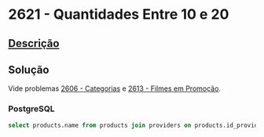 # 2621 - Quantidades Entre 10 e 20

## [Descrição](https://www.beecrowd.com.br/judge/pt/problems/view/2621)

## Solução

Vide problemas [2606 - Categorias](../2606/README.md) e [2613 - Filmes em Promoção](../2613/README.md).

### PostgreSQL

```sql
select products.name from products join providers on products.id_providers = providers.id where products.amount > 10 and products.amount < 20 and providers.name like 'P%';
```